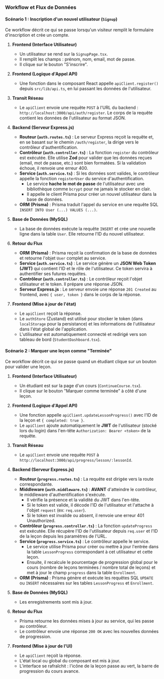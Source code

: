 ### **Workflow et Flux de Données**

#### **Scénario 1 : Inscription d'un nouvel utilisateur (`Signup`)**

Ce workflow décrit ce qui se passe lorsqu'un visiteur remplit le formulaire d'inscription et crée un compte.

1.  **Frontend (Interface Utilisateur)**
    *   Un utilisateur se rend sur la `SignupPage.tsx`.
    *   Il remplit les champs : prénom, nom, email, mot de passe.
    *   Il clique sur le bouton "S'inscrire".

2.  **Frontend (Logique d'Appel API)**
    *   Une fonction dans le composant React appelle `apiClient.register()` depuis `src/lib/api.ts`, en lui passant les données de l'utilisateur.

3.  **Transit Réseau**
    *   Le `apiClient` envoie une requête `POST` à l'URL du backend : `http://localhost:3000/api/auth/register`. Le corps de la requête contient les données de l'utilisateur au format JSON.

4.  **Backend (Serveur Express.js)**
    *   **Routeur (`auth.routes.ts`)** : Le serveur Express reçoit la requête et, en se basant sur le chemin `/auth/register`, la dirige vers le contrôleur d'authentification.
    *   **Contrôleur (`auth.controller.ts`)** : La fonction `register` du contrôleur est exécutée. Elle utilise **Zod** pour valider que les données reçues (email, mot de passe, etc.) sont bien formatées. Si la validation échoue, il renvoie une erreur 400.
    *   **Service (`auth.service.ts`)** : Si les données sont valides, le contrôleur appelle la fonction `registerUser` du service d'authentification.
        *   Le service **hache le mot de passe** de l'utilisateur avec une bibliothèque comme `bcrypt` pour ne jamais le stocker en clair.
        *   Il appelle le client Prisma pour créer un nouvel utilisateur dans la base de données.
    *   **ORM (Prisma)** : Prisma traduit l'appel du service en une requête SQL `INSERT INTO User (...) VALUES (...)`.

5.  **Base de Données (MySQL)**
    *   La base de données exécute la requête `INSERT` et crée une nouvelle ligne dans la table `User`. Elle retourne l'ID du nouvel utilisateur.

6.  **Retour du Flux**
    *   **ORM (Prisma)** : Prisma reçoit la confirmation de la base de données et retourne l'objet `User` complet au service.
    *   **Service (`auth.service.ts`)** : Le service génère un **JSON Web Token (JWT)** qui contient l'ID et le rôle de l'utilisateur. Ce token servira à authentifier ses futures requêtes.
    *   **Contrôleur (`auth.controller.ts`)** : Le contrôleur reçoit l'objet utilisateur et le token. Il prépare une réponse JSON.
    *   **Serveur Express.js** : Le serveur envoie une réponse `201 Created` au frontend, avec `{ user, token }` dans le corps de la réponse.

7.  **Frontend (Mise à jour de l'état)**
    *   Le `apiClient` reçoit la réponse.
    *   Le `authStore` (Zustand) est utilisé pour stocker le token (dans `localStorage` pour la persistance) et les informations de l'utilisateur dans l'état global de l'application.
    *   L'utilisateur est automatiquement connecté et redirigé vers son tableau de bord (`StudentDashboard.tsx`).

#### **Scénario 2 : Marquer une leçon comme "Terminée"**

Ce workflow décrit ce qui se passe quand un étudiant clique sur un bouton pour valider une leçon.

1.  **Frontend (Interface Utilisateur)**
    *   Un étudiant est sur la page d'un cours (`ContinueCourse.tsx`).
    *   Il clique sur le bouton "Marquer comme terminée" à côté d'une leçon.

2.  **Frontend (Logique d'Appel API)**
    *   Une fonction appelle `apiClient.updateLessonProgress()` avec l'ID de la leçon et `{ completed: true }`.
    *   Le `apiClient` ajoute automatiquement le **JWT** de l'utilisateur (stocké lors du login) dans l'en-tête `Authorization: Bearer <token>` de la requête.

3.  **Transit Réseau**
    *   Le `apiClient` envoie une requête `POST` à `http://localhost:3000/api/progress/lesson/:lessonId`.

4.  **Backend (Serveur Express.js)**
    *   **Routeur (`progress.routes.ts`)** : La requête est dirigée vers la route correspondante.
    *   **Middleware (`auth.middleware.ts`)** : **AVANT** d'atteindre le contrôleur, le middleware d'authentification s'exécute.
        *   Il vérifie la présence et la validité du JWT dans l'en-tête.
        *   Si le token est valide, il décode l'ID de l'utilisateur et l'attache à l'objet `request` (ex: `req.user`).
        *   Si le token est invalide ou absent, il renvoie une erreur 401 Unauthorized.
    *   **Contrôleur (`progress.controller.ts`)** : La fonction `updateProgress` est exécutée. Elle récupère l'ID de l'utilisateur depuis `req.user` et l'ID de la leçon depuis les paramètres de l'URL.
    *   **Service (`progress.service.ts`)** : Le contrôleur appelle le service.
        *   Le service utilise Prisma pour créer ou mettre à jour l'entrée dans la table `LessonProgress` correspondant à cet utilisateur et cette leçon.
        *   Ensuite, il recalcule le pourcentage de progression global pour le cours (nombre de leçons terminées / nombre total de leçons) et met à jour le champ `progress` dans la table `Enrollment`.
    *   **ORM (Prisma)** : Prisma génère et exécute les requêtes SQL `UPDATE` ou `INSERT` nécessaires sur les tables `LessonProgress` et `Enrollment`.

5.  **Base de Données (MySQL)**
    *   Les enregistrements sont mis à jour.

6.  **Retour du Flux**
    *   Prisma retourne les données mises à jour au service, qui les passe au contrôleur.
    *   Le contrôleur envoie une réponse `200 OK` avec les nouvelles données de progression.

7.  **Frontend (Mise à jour de l'UI)**
    *   Le `apiClient` reçoit la réponse.
    *   L'état local ou global du composant est mis à jour.
    *   L'interface se rafraîchit : l'icône de la leçon passe au vert, la barre de progression du cours avance.